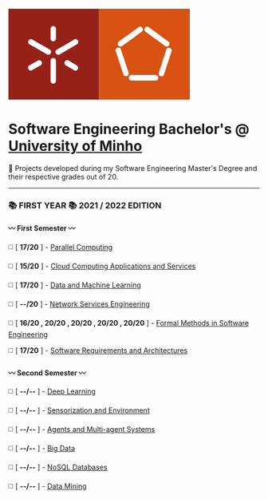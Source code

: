 ![alt text](https://github.com/L-Pinto/UMinho-LEI/blob/main/UM_logo.jpg)

# Software Engineering Bachelor's @ [University of Minho](https://www.uminho.pt/EN/)
   :large_orange_diamond: Projects developed during my Software Engineering Master's Degree and their respective grades out of 20.

***

### :books: FIRST YEAR :books:	      2021 / 2022 EDITION

#### :wavy_dash: First Semester :wavy_dash:
:white_medium_square: [ **17/20** ] - [Parallel Computing](https://github.com/L-Pinto/UMinho-MEI/tree/main/I/CP)

:white_medium_square: [ **15/20** ] - [Cloud Computing Applications and Services](https://github.com/L-Pinto/UMinho-MEI/tree/main/I/ASCN)

:white_medium_square: [ **17/20** ] - [Data and Machine Learning](https://github.com/L-Pinto/UMinho-MEI/tree/main/I/DAA)

:white_medium_square: [ **--/20** ] - [Network Services Engineering](https://github.com/L-Pinto/UMinho-MEI/tree/main/I/ESR)

:white_medium_square: [ **16/20 , 20/20 , 20/20 , 20/20 , 20/20** ] - [Formal Methods in Software Engineering](https://github.com/L-Pinto/UMinho-MEI/tree/main/I/MFES)

:white_medium_square: [ **17/20** ] - [Software Requirements and Architectures](https://github.com/L-Pinto/UMinho-MEI/tree/main/I/RAS)

#### :wavy_dash: Second Semester :wavy_dash:
:white_medium_square: [ **--/--** ] - [Deep Learning](https://github.com/L-Pinto/UMinho-MEI/tree/main/II/DL)

:white_medium_square: [ **--/--** ] - [Sensorization and Environment](https://github.com/L-Pinto/UMinho-MEI/tree/main/II/S&A)

:white_medium_square: [ **--/--** ] - [Agents and Multi-agent Systems](https://github.com/L-Pinto/UMinho-MEI/tree/main/II/SMA)

:white_medium_square: [ **--/--** ] - [Big Data](https://github.com/L-Pinto/UMinho-MEI/tree/main/II/BD)

:white_medium_square: [ **--/--** ] - [NoSQL Databases](https://github.com/L-Pinto/UMinho-MEI/tree/main/II/NBD)

:white_medium_square: [ **--/--** ] - [Data Mining](https://github.com/L-Pinto/UMinho-MEI/tree/main/II/DM)
